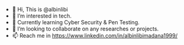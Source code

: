 - 👋 Hi, This is @albinlibi
- 👀 I’m interested in tech.
- 🌱 Currently learning Cyber Security & Pen Testing.
- 💞️ I’m looking to collaborate on any researches or projects.
- 📫 Reach me in https://www.linkedin.com/in/albinlibimadana1999/

<!---
albinlibi/albinlibi is a ✨ special ✨ repository because its `README.md` (this file) appears on your GitHub profile.
You can click the Preview link to take a look at your changes.
--->
